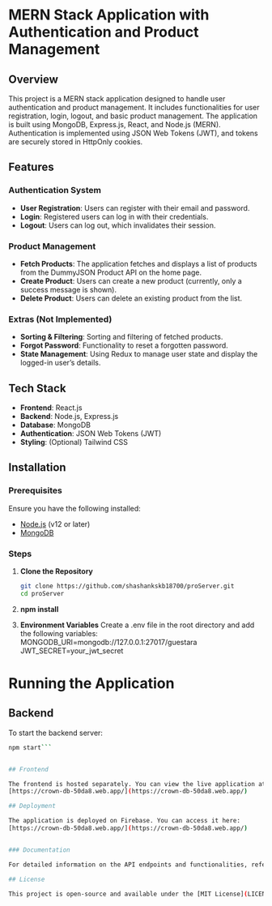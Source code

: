 # MERN Stack Application with Authentication and Product Management

## Overview

This project is a MERN stack application designed to handle user authentication and product management. It includes functionalities for user registration, login, logout, and basic product management. The application is built using MongoDB, Express.js, React, and Node.js (MERN). Authentication is implemented using JSON Web Tokens (JWT), and tokens are securely stored in HttpOnly cookies.

## Features

### Authentication System

- **User Registration**: Users can register with their email and password.
- **Login**: Registered users can log in with their credentials.
- **Logout**: Users can log out, which invalidates their session.

### Product Management

- **Fetch Products**: The application fetches and displays a list of products from the DummyJSON Product API on the home page.
- **Create Product**: Users can create a new product (currently, only a success message is shown).
- **Delete Product**: Users can delete an existing product from the list.

### Extras (Not Implemented)

- **Sorting & Filtering**: Sorting and filtering of fetched products.
- **Forgot Password**: Functionality to reset a forgotten password.
- **State Management**: Using Redux to manage user state and display the logged-in user’s details.

## Tech Stack

- **Frontend**: React.js
- **Backend**: Node.js, Express.js
- **Database**: MongoDB
- **Authentication**: JSON Web Tokens (JWT)
- **Styling**: (Optional) Tailwind CSS

## Installation

### Prerequisites

Ensure you have the following installed:

- [Node.js](https://nodejs.org/) (v12 or later)
- [MongoDB](https://www.mongodb.com/)

### Steps

1. **Clone the Repository**

   ```bash
   git clone https://github.com/shashankskb18700/proServer.git
   cd proServer
   ```

2. **npm install**
3. **Environment Variables**
   Create a .env file in the root directory and add the following variables:
   MONGODB_URI=mongodb://127.0.0.1:27017/guestara
   JWT_SECRET=your_jwt_secret

# Running the Application

## Backend

To start the backend server:

````bash
npm start```


## Frontend

The frontend is hosted separately. You can view the live application at:
[https://crown-db-50da8.web.app/](https://crown-db-50da8.web.app/)

## Deployment

The application is deployed on Firebase. You can access it here:
[https://crown-db-50da8.web.app/](https://crown-db-50da8.web.app/)


### Documentation

For detailed information on the API endpoints and functionalities, refer to the inline comments in the codebase.

## License

This project is open-source and available under the [MIT License](LICENSE).
````
